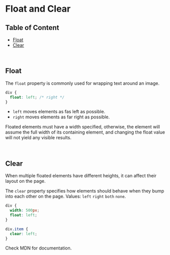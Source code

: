 # **Float and Clear**

## **Table of Content**

- [Float](#float)
- [Clear](#clear)

<br>

## **Float**

The `float` property is commonly used for wrapping text around an image.

```css
div {
  float: left; /* right */
}
```

- `left` moves elements as fas left as possible.
- `right` moves elements as far right as possible.

Floated elements must have a width specified, otherwise, the element will assume the full width of its containing element, and changing the float value will not yield any visible results.

<br>

## **Clear**

When multiple floated elements have different heights, it can affect their layout on the page.

The `clear` property specifies how elements should behave when they bump into each other on the page. Values: `left` `right` `both` `none`.

```css
div {
  width: 500px;
  float: left;
}

div.item {
  clear: left;
}
```

Check MDN for documentation.
